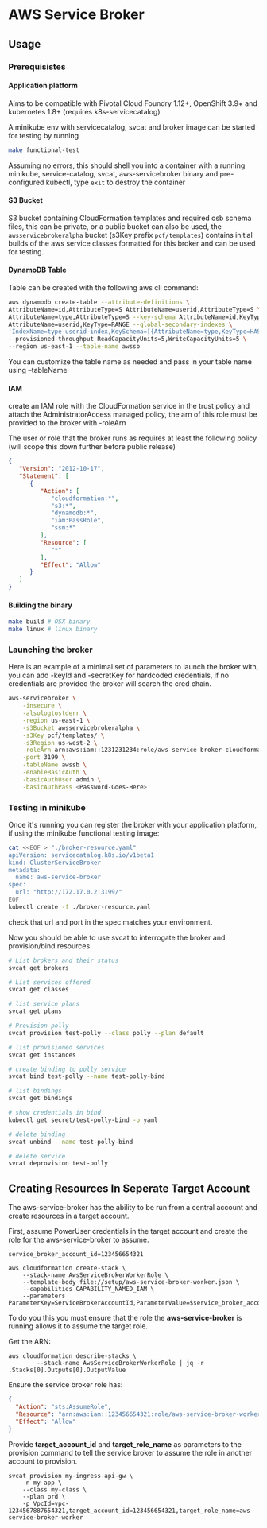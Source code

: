 # AWS Service Broker

## Usage

### Prerequisistes

#### Application platform

Aims to be compatible with Pivotal Cloud Foundry 1.12+, OpenShift 3.9+ and kubernetes 1.8+ (requires k8s-servicecatalog)

A minikube env with servicecatalog, svcat and broker image can be started for testing by running 

```bash
make functional-test
```

Assuming no errors, this should shell you into a container with a running minikube, service-catalog, svcat, 
aws-servicebroker binary and pre-configured kubectl, type `exit` to destroy the container

#### S3 Bucket

S3 bucket containing CloudFormation templates and required osb schema files, this can be private, or a public bucket can 
also be used, the `awsservicebrokeralpha` bucket (s3Key prefix `pcf/templates`) contains initial builds of the aws service classes formatted for this broker and can be used for testing. 

#### DynamoDB Table

Table can be created with the following aws cli command:

```bash
aws dynamodb create-table --attribute-definitions \
AttributeName=id,AttributeType=S AttributeName=userid,AttributeType=S \
AttributeName=type,AttributeType=S --key-schema AttributeName=id,KeyType=HASH \
AttributeName=userid,KeyType=RANGE --global-secondary-indexes \
'IndexName=type-userid-index,KeySchema=[{AttributeName=type,KeyType=HASH},{AttributeName=userid,KeyType=RANGE}],Projection={ProjectionType=INCLUDE,NonKeyAttributes=[id,userid,type,locked]},ProvisionedThroughput={ReadCapacityUnits=5,WriteCapacityUnits=5}' \
--provisioned-throughput ReadCapacityUnits=5,WriteCapacityUnits=5 \
--region us-east-1 --table-name awssb
```

You can customize the table name as needed and pass in your table name using –tableName

#### IAM 
 
create an IAM role with the CloudFormation service in the trust policy and attach the AdministratorAccess managed 
policy, the arn of this role must be provided to the broker with -roleArn

The user or role that the broker runs as requires at least the following policy 
(will scope this down further before public release)
 
```json
{
   "Version": "2012-10-17",
   "Statement": [
      {
         "Action": [
            "cloudformation:*",
            "s3:*",
            "dynamodb:*",
            "iam:PassRole",
            "ssm:*"
         ],
         "Resource": [
            "*"
         ],
         "Effect": "Allow"
      }
   ]
}
```

#### Building the binary

```bash
make build # OSX binary
make linux # linux binary
```

### Launching the broker

Here is an example of a minimal set of parameters to launch the broker with, you can add -keyId and -secretKey 
for hardcoded credentials, if no credentials are provided the broker will search the cred chain.

```bash
aws-servicebroker \
    -insecure \
    -alsologtostderr \
    -region us-east-1 \
    -s3Bucket awsservicebrokeralpha \
    -s3Key pcf/templates/ \
    -s3Region us-west-2 \
    -roleArn arn:aws:iam::1231231234:role/aws-service-broker-cloudformation \
    -port 3199 \
    -tableName awssb \
    -enableBasicAuth \
    -basicAuthUser admin \
    -basicAuthPass <Password-Goes-Here>
```

### Testing in minikube

Once it's running you can register the broker with your application platform, if using the minikube functional testing image:

```bash
cat <<EOF > "./broker-resource.yaml"
apiVersion: servicecatalog.k8s.io/v1beta1
kind: ClusterServiceBroker
metadata:
  name: aws-service-broker
spec:
  url: "http://172.17.0.2:3199/"
EOF
kubectl create -f ./broker-resource.yaml 
```

check that url and port in the spec matches your environment.

Now you should be able to use svcat to interrogate the broker and provision/bind resources

```bash
# List brokers and their status
svcat get brokers

# List services offered
svcat get classes

# list service plans
svcat get plans

# Provision polly 
svcat provision test-polly --class polly --plan default

# list provisioned services
svcat get instances

# create binding to polly service
svcat bind test-polly --name test-polly-bind

# list bindings
svcat get bindings

# show credentials in bind
kubectl get secret/test-polly-bind -o yaml

# delete binding
svcat unbind --name test-polly-bind

# delete service
svcat deprovision test-polly
```

## Creating Resources In Seperate Target Account

The aws-service-broker has the ability to be run from a central account and create resources in a target account.

First, assume PowerUser credentials in the target account and create the role for the
aws-service-broker to assume.

```
service_broker_account_id=123456654321

aws cloudformation create-stack \
    --stack-name AwsServiceBrokerWorkerRole \
    --template-body file://setup/aws-service-broker-worker.json \
    --capabilities CAPABILITY_NAMED_IAM \
    --parameters ParameterKey=ServiceBrokerAccountId,ParameterValue=$service_broker_account_id
```

To do you this you must ensure that the role the **aws-service-broker** is running allows it to assume the target role.

Get the ARN:

```
aws cloudformation describe-stacks \
        --stack-name AwsServiceBrokerWorkerRole | jq -r .Stacks[0].Outputs[0].OutputValue
```

Ensure the service broker role has:

```json
{
  "Action": "sts:AssumeRole",
  "Resource": "arn:aws:iam::123456654321:role/aws-service-broker-worker",
  "Effect": "Allow"
}
```

Provide **target_account_id** and **target_role_name** as parameters to the provision command
to tell the service broker to assume the role in another account to provision.

```
svcat provision my-ingress-api-gw \
    -n my-app \
    --class my-class \
    --plan prd \
    -p VpcId=vpc-1234567887654321,target_account_id=123456654321,target_role_name=aws-service-broker-worker
````
